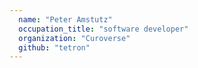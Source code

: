 ```yaml
---
  name: "Peter Amstutz"
  occupation_title: "software developer"
  organization: "Curoverse"
  github: "tetron"
---
```

